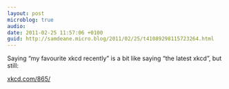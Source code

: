 ```yaml
---
layout: post
microblog: true
audio: 
date: 2011-02-25 11:57:06 +0100
guid: http://samdeane.micro.blog/2011/02/25/t41089298115723264.html
---
```

Saying “my favourite xkcd recently” is a bit like saying “the latest xkcd”, but still:

[xkcd.com/865/](http://xkcd.com/865/)
